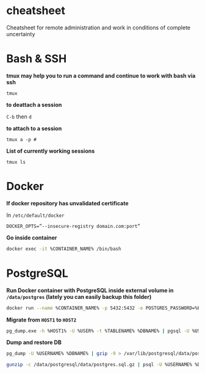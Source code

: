 # cheatsheet
Cheatsheet for remote administration and work in conditions of complete uncertainty

# Bash & SSH
__tmux may help you to run a command and continue to work with bash via ssh__
```
tmux
```
__to deattach a session__

`C-b` then `d`

__to attach to a session__

`tmux a -p #`

__List of currently working sessions__

`tmux ls`

# Docker
__If docker repository has unvalidated certificate__

In `/etc/default/docker`
```
DOCKER_OPTS=”--insecure-registry domain.com:port”
```
__Go inside container__
```bash
docker exec -it %CONTAINER_NAME% /bin/bash
```

# PostgreSQL
__Run Docker container with PostgreSQL inside external volume in ```/data/postgres``` (lately you can easily backup this folder)__
```bash
docker run --name %CONTAINER_NAME% -p 5432:5432 -e POSTGRES_PASSWORD=%PASSWORD% -d -v /data/postgresql/data/:/var/lib/postgresql/data %PGSQL-IMAGE%
```

__Migrate from ```HOST1``` to ```HOST2```__
```bash
pg_dump.exe -h %HOST1% -U %USER% -t %TABLENAME% %DBNAME% | pgsql -U %USER% -h %HOST2% %DBNAME%
```
__Dump and restore DB__
```bash
pg_dump -U %USERNAME% %DBNAME% | gzip -9 > /var/lib/postgresql/data/postgres.sql.gz
```

```bash
gunzip -c /data/postgresql/data/postgres.sql.gz | psql -U %USERNAME% %DBNAME%
```
